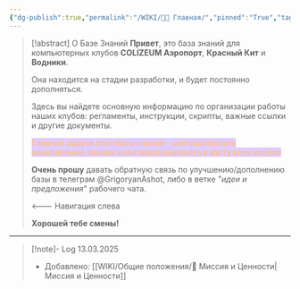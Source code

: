 ```yaml
---
{"dg-publish":true,"permalink":"/WIKI/👨‍🏫 Главная/","pinned":"True","tags":["gardenEntry"]}
---
```


> [!abstract] О Базе Знаний
>  **Привет**, это база знаний для компьютерных клубов **COLIZEUM Аэропорт**, **Красный Кит** и **Водники**.
> 
> Она находится на стадии разработки, и будет постоянно дополняться.
> 
> Здесь вы найдете основную информацию по организации работы наших клубов: регламенты, инструкции, скрипты, важные ссылки и другие документы.
> 
> <mark style="background: #D2B3FFA6;">**<font color="#fac08f">Главная задача этой базы знаний - централизовать накопленные знания и систематизировать работу всех клубов</font>**</mark>
> 
> **Очень прошу** давать обратную связь по улучшению/дополнению базы в телеграм @GrigoryanAshot, либо в ветке "*идеи и предложения*" рабочего чата.
> 
><--- Навигация слева
> 
> **Хорошей тебе смены!**

___

> [!note]- Log
> 13.03.2025 
> - Добавлено: [[WIKI/Общие положения/🎯 Миссия и Ценности\|Миссия и Ценности]] 
> 
